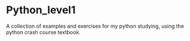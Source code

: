 # Python_level1
A collection of examples and exercises for my python studying, using the python crash course textbook.
